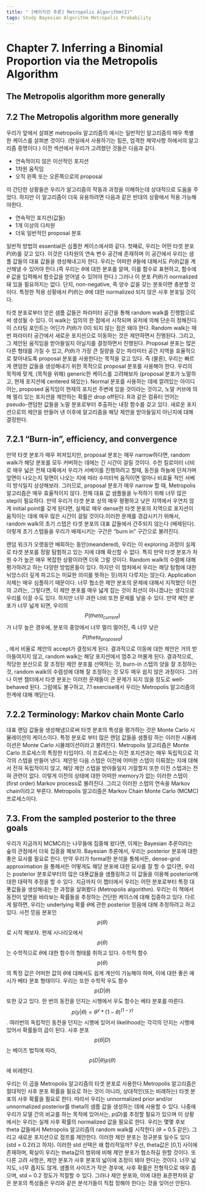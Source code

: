 ```yaml
---
title: " [베이지안 추론] Metropolis Algorithm(2)"
tags: Study Bayesian Algorithm Metropolis Probability
---
```

# Chapter 7. Inferring a Binomial Proportion via the Metropolis Algorithm

## The Metropolis algorithm more generally

## 7.2 The Metropolis algorithm more generally

우리가 앞에서 살펴본 metropolis 알고리즘의 예시는 일반적인 알고리즘의 매우 특별한 케이스를 살펴본 것이다. (현실에서 사용하기는 힘든, 엄격한 제약사항 하에서의 알고리즘 증명이다.) 이전 섹션에서 우리가 고려했던 것들은 다음과 같다.

- 연속적이지 않은 이산적인 포지션
- 1차원 움직임
- 오직 왼쪽 또는 오른쪽으로의 proposal

이 간단한 상황들은 우리가 알고리즘의 작동과 과정을 이해하는데 상대적으로 도움을 주었다. 하지만 이 알고리즘이 더욱 유용하려면 다음과 같은 반대의 상황에서 적용 가능해야한다.

- 연속적인 포지션(값들)
- 1개 이상의 다차원
- 더욱 일반적인 proposal 분포

 일반적 방법의 essential은 심플한 케이스에서와 같다. 첫째로, 우리는 어떤 타겟 분포 $P(\theta)$를 갖고 있다. 이것은 다차원의 연속 변수 공간에 존재하며 이 공간에서 우리는 샘플 값들의 대표 값들을 생성해내고자 한다. 우리는 어떠한 $\theta$들에 대해서도 $P(\theta)$값을 계산해낼 수 있어야 한다.(즉 우리는 $\theta$에 대한 분포를 알며, 이를 함수로 표현하고, 함수에 $\theta$ 값을 입력해서 함숫값을 얻어낼 수 있어야 한다.) 그러나 이 분포 $P(\theta)$가 normalized 돼 있을 필요까지는 없다. 단지, non-negative, 즉 양수 값을 갖는 분포이면 충분할 것이다. 특정한 적용 상황에서 $P(\theta)$는 $\theta$에 대한 normalized 되지 않은 사후 분포일 것이다.

타겟 분포로부터 얻은 샘플 값들은 파라미터 공간을 통해 random walk를 진행함으로써 생성될 수 있다. 이 walk는 임의의 한 점에서 시작되며 유저에 의해 단순히 정해진다. 이 스타팅 포인트는 어딘가 $P(\theta)$가 0이 되지 않는 점은 돼야 한다. Random walk는 매 번 파라미터 공간에서 새로운 포지션으로 이동하는 것은 제안하면서 진행된다. 그리고, 그 제안된 움직임을 받아들일지 아닐지를 결정하면서 진행된다. Proposal 분포는 많은 다른 형태를 가질 수 있고, $P(\theta)$가 가장 큰 질량을 갖는 파라미터 공간 지역을 효율적으로 찾아내도록 proposal 분포를 사용한다는 목적을 갖고 있다. 즉 (물론), 우리는 빠르게 랜덤한 값들을 생성해내기 위한 목적으로 proposal 분포를 사용해야 한다. 우리의 목적에 맞게, (목적을 위해) generic한 케이스를 고려해보자 (proposal 분포가 노말하고, 현재 포지션에 centered 돼있는). Normal 분포를 사용하는 데에 깔려있는 아이디어는, proposed 움직임이 현재의 포지션 주변에 있을 것이라는 것이고, 노말 커브에 의해 멀리 있는 포지션을 제안하는 확률은 drop off된다. R과 같은 컴퓨터 언어는 pseudo-랜덤한 값들을 노말 분포로부터 추출하는 내장 함수를 갖고 있다. 새로운 포지션으로의 제안을 만들어 낸 이후에 알고리즘을 해당 제안을 받아들일지 아닌지에 대해 결정한다.

## 7.2.1 “Burn-in”, efficiency, and convergence

만약 타겟 분포가 매우 퍼져있지만, proposal 분포는 매우 narrow하다면, random walk가 해당 분포를 모두 커버하는 데에는 긴 시간이 걸릴 것이다. 수천 킬로미터 너비로 매우 넓은 전체 대륙에서 우리가 서베이를 진행하려고 할때, 동전을 하늘에 던져가며 앞면이 나오는지 뒷면이 나오는 지에 따라 수미터씩 움직이면 얼마나 비효율 적인 서베이 방식일지 상상해보라. 그러므로, proposal 분포가 매우 narrow 할 때, Metropolis 알고리즘은 매우 효율적이지 않다. 전체 대표 값 샘플들을 누적하기 위해 너무 많은 step이 필요하다. 만약 우리가 타겟 분포 상의 매우 평평하고 낮은 지역에서 우연치 않게 initial point를 갖게 된다면, 실제로 매우 dense한 타겟 분포의 지역으로 포지션이 움직이는 데에 매우 많은 시간이 걸릴 것이다.이러한 문제를 경감시키기 위해서, random walk의 초기 스텝은 타겟 분포의 대표 값들에서 간주되지 않는다 (배제된다).
이렇게 초기 스텝들을 우리가 배제시키는 구간은 “burn in” 구간으로 불려진다.


랜덤 워크가 오랫동안 배회하는 동안(meandered), 우리는 이 exploring 과정이 실제로 타겟 분포를 정말 탐험하고 있는 지에 대해 확신할 수 없다. 특히 만약 타겟 분포가 차원 수가 높은 매우 복잡한 상황이라면 더욱 그럴 것이다. Random walk의 수렴에 대해 평가하려고 하는 다양한 방법론들이 있다. 하지만 이 챕처에서 우리는 해당 탐험에 대한 뉘앙스(더 깊게 파고드는 미묘한 의미를 뜻하는 듯)까지 다루지는 않는다. Application 자체는 매우 심플하기 때문이다.
너무 협소한 제안 분포의 문제에 대해서 지적했던 이전의 고려는, 그렇다면, 이 제안 분포를 매우 넓게 잡는 것이 최선이 아니겠냐는 생각으로 우리를 이끌 수도 있다. 하지만 너무 과한 너비 또한 문제를 낳을 수 있다. 만약 제안 분포가 너무 넓게 되면, 우리의 $$P(theta_{current})$$가 너무 높은 경우에, 분포의 중앙에서 너무 멀리 떨어진, 즉 너무 낮은 $$P(theta_{proposed})$$, 에서 비율로 제안의 accept가 결정되게 된다. 결과적으로 이동에 대한 제안은 거의 받아들여지지 않고, random walk는 해당 포지션에서 멈추고 머물게 된다. 결과적으로, 적당한 분산으로 잘 조정된 제안 분포를 선택하는 것, burn-in 스텝의 양을 잘 조정하는 것, random walk의 수렴성에 대해 잘 조정하는 것 모두 매우 쉽지 않은 과정이다. 그러나 이번 챕터에서 타겟 분포는 이러한 문제들이 큰 문제가 되지 않을 정도로 well-behaved 된다. 그럼에도 불구하고, 7.1 exercise에서 우리는 Metropolis 알고리즘의 한계에 대해 깨닫는다.

## 7.2.2 Terminology: Markov chain Monte Carlo

대표 랜덤 값들을 생성해냄으로써 타겟 분포의 특성을 평가하는 것은 Monte Carlo 시뮬레이션의 케이스이다. 특정 분포로 부터 많은 랜덤 값들을 샘플링 하는 이러한 시뮬레이션은 Monte Carlo 시뮬레이션이라고 불려진다. Metropolis 알고리즘은 Monte Carlo 프로세스의 특정한 타입이다. 이 프로세스는 이전 포지션과는 매우 독립적으로 각각의 스텝을 만들어 낸다. 제안된 다음 스텝은 이전에 어떠한 스텝이 이뤄졌는 지에 대해서 전혀 독립적이지 않고, 해당 제안 스텝을 받아들일지 거절할지 또한 이전 스텝과는 전혀 관련이 없다. 이렇게 이전의 상태에 대한 어떠한 memory가 없는 이러한 스텝이 (first order) Markov process로 불려진다. 그리고 이러한 스텝의 연속을 Markov chain이라고 부른다. Metropolis 알고리즘은 Markov Chain Monte Carlo (MCMC) 프로세스이다.

## 7.3. From the sampled posterior to the three goals

우리가 지금까지 MCMC라는 나무들에 집중해 왔다면, 이제는 Bayesian 추론이라는 숲의 관점에서 더욱 집중을 해보자. Bayesian 추론에서, 우리는 posterior 분포에 대한 좋은 묘사를 필요로 한다. 만약 우리가 formal한 분석을 통해서든, dense-grid approximation 을 통해서든 어떻게도 해당 분포에 대한 묘사를 잘 할 수 없다면, 우리는 posterior 분포로부터의 많은 대푯값들을 샘플링하고 이 값들을 이용해 posterior에 대한 대략적 추정을 할 수 있다. 지금까지 이 챕터에서 우리는 어떤 분포로부터 특정 대푯값들을 생성해내는 한 과정을 살펴봤다 (Metropolis algorithm). 우리는 이 책에서 동전이 앞면을 바라보는 확률들을 추정하는 간단한 케이스에 대해 집중하고 있다. 다르게 말하면, 우리는 underlying 확률 $\theta$에 관한 posterior 믿음에 대해 추정하려고 하고 있다. 사전 믿음 분포인 $$p(\theta)$$로 시작 해보자. 현재 시나리오에서 $$p(\theta)$$는 수학적으로 $\theta$에 대한 함수의 형태를 취하고 있다. 수학적 함수 $$p(\theta)$$의 특정 값은 어떠한 값의 $\theta$에 대해서도 쉽게 계산이 가능해야 하며, 이에 대한 좋은 예시가 베타 분포 형태이다.
 우리는 또한 수학적 우도 함수 $$p(D|\theta)$$ 또한 갖고 있다. 한 번의 동전을 던지는 시행에서 우도 함수는 베타 분포를 따른다. $$p(y|\theta) = \theta^y * (1-\theta) ^ (1-y)$$. 여러번의 독립적인 동전을 던지는 시행에 있어서 likelihood는 각각의 던지는 시행에 있어서 확률들의 곱이 된다.
 사후 분포 $$p(\theta|D)$$ 는 베이즈 법칙에 따라, $$p(D|\theta)p(\theta)$$ 에 비례한다.

 우리는 이 곱을 Metropolis 알고리즘의 타겟 분포로 사용한다.Metropolis 알고리즘은 절대적인 사후 분포 확률을 필요로 하는 것이 아니라, 상대적인(또는 비례하는) 타겟 분포의 사후 확률을 필요로 한다. 따라서 우리는 unnormalized prior and/or unnormalized posterior를 theta의 샘플 값을 생성하는 데에 사용할 수 있다. 나중에 우리가 모델 간의 비교를 하는 목적에 있어서는, $p(D)$를 추정할 필요가 있으며 이 상황에서는 우리는 실제 사후 확률의 normalized 값을 필요로 한다. 우리는 몇몇 후보 theta 값들에서 Metropolis 알고리즘의 random walk를 시작한다 ($\theta$ = 0.5 같은). 그리고 새로운 포지션으로 점프를 제안한다. 이러한 제안 분포는 정규분포 일수도 있다 (std = 0.2라고 하자). 이러한 std 선택은 왜 합리적일까? 우선, theta값은 [0,1] 사이에 존재하며, 확실이 우리는 theta값의 범위에 비해 제안 분포가 협소하길 원할 것이다. 또다른 고려 사항은, 제안 분포가 사후 분포의 넓이에 조정이 돼야 한다는 것이다. 너무 넓지도, 너무 좁지도 않게. 샘플의 사이즈가 작은 경우에, 사후 확률은 전형적으로 매우 좁으며, std = 0.2 정도가 적절할 수 있다. 그러나 제안 분포와, 이에 대한 표준편차와 같은 분포의 특성들은 우리와 같은 분석가들이 직접 정해야 한다는 것을 잊어선 안된다.
